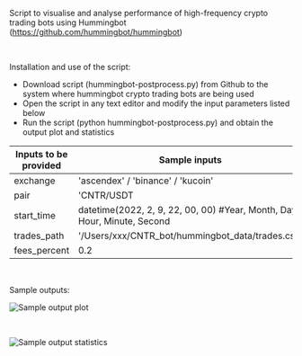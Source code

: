 Script to visualise and analyse performance of high-frequency crypto trading bots using Hummingbot
(https://github.com/hummingbot/hummingbot)
 
<br />

Installation and use of the script:
- Download script (hummingbot-postprocess.py) from Github to the system where hummingbot crypto trading bots are being used
- Open the script in any text editor and modify the input parameters listed below
- Run the script (python hummingbot-postprocess.py) and obtain the output plot and statistics    


| Inputs to be provided        | Sample inputs  |
| ------------- |------------- | 
| exchange      | 'ascendex' / 'binance' / 'kucoin' | 
| pair          |  'CNTR/USDT  |  
| start_time    | datetime(2022, 2, 9, 22, 00, 00) #Year, Month, Day, Hour, Minute, Second  |  
| trades_path     | '/Users/xxx/CNTR_bot/hummingbot_data/trades.csv' |
| fees_percent     | 0.2 |

<br />

Sample outputs: 


![Sample output plot](https://user-images.githubusercontent.com/6465285/174404165-43c1e30b-c0ea-45d3-ab93-d41f639f288f.png)

<br />

![Sample output statistics](https://user-images.githubusercontent.com/6465285/174404176-907c69b2-c9da-49b5-b675-1899935b50ae.png)
